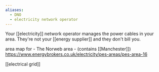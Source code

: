 ```yaml
---
aliases:
  - DNO
  - electricity network operator
---
```

Your [[electricity]] network operator manages the power cables in your area. They're not your [[energy supplier]] and they don't bill you.

area map for - The Norweb area - (contains [[Manchester]])
https://www.energybrokers.co.uk/electricity/pes-areas/pes-area-16

[[electrical grid]]
